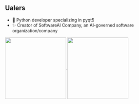 ## Ualers
 - 🐍 Python developer specializing in pyqt5
 - ✨ Creator of SoftwareAI Company, an AI-governed software organization/company
<a href="https://github.com/anuraghazra/github-readme-stats">
  <img height=200 align="center" src="https://github-readme-stats.vercel.app/api?username=ualers" />
</a>
<a href="https://github.com/anuraghazra/convoychat">
  <img height=200 align="center" src="https://github-readme-stats.vercel.app/api/top-langs?username=ualers&layout=compact&langs_count=8&card_width=320" />
</a>

